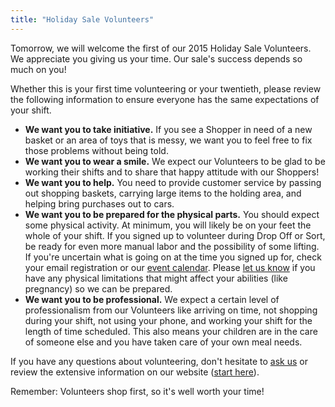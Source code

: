 ```yaml
---
title: "Holiday Sale Volunteers"
---
```


Tomorrow, we will welcome the first of our 2015 Holiday Sale Volunteers. We appreciate you giving us your time. Our sale's success depends so much on you!

Whether this is your first time volunteering or your twentieth, please review the following information to ensure everyone has the same expectations of your shift. 

* **We want you to take initiative.** If you see a Shopper in need of a new basket or an area of toys that is messy, we want you to feel free to fix those problems without being told.
* **We want you to wear a smile.** We expect our Volunteers to be glad to be working their shifts and to share that happy attitude with our Shoppers!
* **We want you to help.** You need to provide customer service by passing out shopping baskets, carrying large items to the holding area, and helping bring purchases out to cars.
* **We want you to be prepared for the physical parts.** You should expect some physical activity. At minimum, you will likely be on your feet the whole of your shift. If you signed up to volunteer during Drop Off or Sort, be ready for even more manual labor and the possibility of some lifting. If you're uncertain what is going on at the time you signed up for, check your email registration or our [event calendar](/events/). Please [let us know](mailto:info@boutiqueforaweek.com) if you have any physical limitations that might affect your abilities (like pregnancy) so we can be prepared.
* **We want you to be professional.** We expect a certain level of professionalism from our Volunteers like arriving on time, not shopping during your shift, not using your phone, and working your shift for the length of time scheduled. This also means your children are in the care of someone else and you have taken care of your own meal needs.

If you have any questions about volunteering, don't hesitate to [ask us](mailto:info@boutiqueforaweek.com) or review the extensive information on our website ([start here](/index.php?page_id=35)).

Remember: Volunteers shop first, so it's well worth your time!
